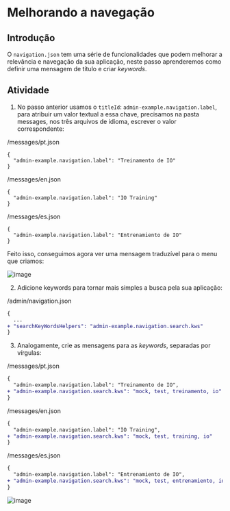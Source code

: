 
  # Melhorando a navegação

## Introdução 

O `navigation.json` tem uma série de funcionalidades que podem melhorar a relevância e navegação da sua aplicação, neste passo aprenderemos como definir uma mensagem de título e criar _keywords_. 

## Atividade

1. No passo anterior usamos o `titleId`: `admin-example.navigation.label`, para atribuir um valor textual a essa chave, precisamos na pasta messages, nos três arquivos de idioma, escrever o valor correspondente: 

/messages/pt.json
```
{
  "admin-example.navigation.label": "Treinamento de IO"
}
```

/messages/en.json
```
{
  "admin-example.navigation.label": "IO Training"
}
```

/messages/es.json
```
{
  "admin-example.navigation.label": "Entrenamiento de IO"
}
```

Feito isso, conseguimos agora ver uma mensagem traduzível para o menu que criamos: 

![image](https://user-images.githubusercontent.com/18701182/92776306-85d0d380-f375-11ea-84b1-da5321b89538.png)

2. Adicione keywords para tornar mais simples a busca pela sua aplicação: 

/admin/navigation.json
```diff
{
  ...
+ "searchKeyWordsHelpers": "admin-example.navigation.search.kws"
}
```

3. Analogamente, crie as mensagens para as _keywords_, separadas por vírgulas: 

/messages/pt.json
```diff
{
  "admin-example.navigation.label": "Treinamento de IO",
+ "admin-example.navigation.search.kws": "mock, test, treinamento, io"
}
```

/messages/en.json
```diff
{
  "admin-example.navigation.label": "IO Training",
+ "admin-example.navigation.search.kws": "mock, test, training, io"
}
```

/messages/es.json
```diff
{
  "admin-example.navigation.label": "Entrenamiento de IO",
+ "admin-example.navigation.search.kws": "mock, test, entrenamiento, io"
}
```

![image](https://user-images.githubusercontent.com/18701182/92777236-65eddf80-f376-11ea-9c07-fac14f5d5172.png)